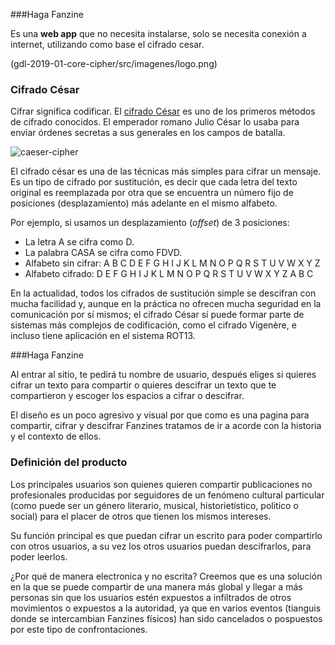 ###Haga Fanzine

 Es una **web app** que no necesita instalarse, solo se necesita conexión a internet,
utilizando  como base el cifrado cesar.

(gdl-2019-01-core-cipher/src/imagenes/logo.png)

### Cifrado César

Cifrar significa codificar. El [cifrado César](https://en.wikipedia.org/wiki/Caesar_cipher)
es uno de los primeros métodos de cifrado conocidos. El emperador romano Julio
César lo usaba para enviar órdenes secretas a sus generales en los campos de
batalla.

![caeser-cipher](https://upload.wikimedia.org/wikipedia/commons/thumb/2/2b/Caesar3.svg/2000px-Caesar3.svg.png)

El cifrado césar es una de las técnicas más simples para cifrar un mensaje. Es
un tipo de cifrado por sustitución, es decir que cada letra del texto original
es reemplazada por otra que se encuentra un número fijo de posiciones
(desplazamiento) más adelante en el mismo alfabeto.

Por ejemplo, si usamos un desplazamiento (_offset_) de 3 posiciones:

* La letra A se cifra como D.
* La palabra CASA se cifra como FDVD.
* Alfabeto sin cifrar: A B C D E F G H I J K L M N O P Q R S T U V W X Y Z
* Alfabeto cifrado: D E F G H I J K L M N O P Q R S T U V W X Y Z A B C

En la actualidad, todos los cifrados de sustitución simple se descifran con
mucha facilidad y, aunque en la práctica no ofrecen mucha seguridad en la
comunicación por sí mismos; el cifrado César sí puede formar parte de sistemas
más complejos de codificación, como el cifrado Vigenère, e incluso tiene
aplicación en el sistema ROT13.

###Haga Fanzine

Al entrar al sitio, te pedirá tu nombre de usuario, después eliges si quieres cifrar
un texto para compartir o quieres descifrar un texto que te compartieron y escoger los espacios
a cifrar o descifrar.

El diseño es un poco agresivo y visual por que como es una pagina para compartir, cifrar y descifrar Fanzines
tratamos de ir a acorde con la historia y el contexto de ellos.


### Definición del producto

Los principales usuarios son quienes quieren compartir publicaciones no profesionales producidas
por seguidores de un fenómeno cultural particular (como puede ser un género literario, musical,  historietístico,
politico o social) para el placer de otros que tienen los mismos intereses.

Su función principal es que puedan cifrar un escrito para poder compartirlo con otros usuarios, a su vez los otros usuarios
puedan descifrarlos, para poder leerlos.

¿Por qué de manera electronica y no escrita? Creemos que es una solución en la que se puede compartir de una
manera más global y llegar a más personas sin que los usuarios estén expuestos a infiltrados de otros
movimientos o expuestos a la autoridad, ya que en varios eventos (tianguis donde se intercambian Fanzines físicos)
han sido cancelados o pospuestos por este tipo de confrontaciones.
